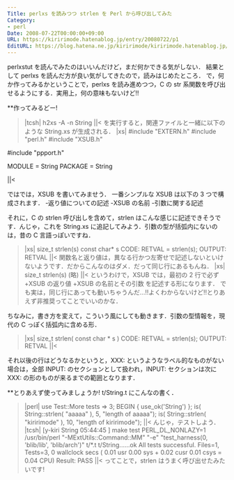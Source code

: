 ```yaml
---
Title: perlxs を読みつつ strlen を Perl から呼び出してみた
Category:
- perl
Date: 2008-07-22T00:00:00+09:00
URL: https://kiririmode.hatenablog.jp/entry/20080722/p1
EditURL: https://blog.hatena.ne.jp/kiririmode/kiririmode.hatenablog.jp/atom/entry/8454420450078214579
---
```



perlxstut を読んでみたのはいいんだけど，まだ何かできる気がしない．
結果として perlxs を読んだ方が良い気がしてきたので，読みはじめたところ．
で，何か作ってみるかということで，perlxs を読み進めつつ，C の str 系関数を呼び出せるようにする．実用上，何の意味もないけど!!

**作ってみるどー!

>|tcsh|
h2xs -A -n String
||<
を実行すると，関連ファイルと一緒に以下のような String.xs が生成される．
>|xs|
#include "EXTERN.h"
#include "perl.h"
#include "XSUB.h"

#include "ppport.h"


MODULE = String         PACKAGE = String

||<

ではでは，XSUB を書いてみませう．
一番シンプルな XSUB は以下の 3 つで構成されます．
-返り値についての記述
-XSUB の名前
-引数に関する記述

それに，C の strlen 呼び出しを含めて，strlen はこんな感じに記述できそうです．んじゃ，これを String.xs に追記してみよう．引数の型が括弧内にないのは，昔の C 言語っぽいですね．
>|xs|
size_t
strlen(s)
        const char* s
    CODE:
        RETVAL = strlen(s);
    OUTPUT:
        RETVAL
||<
関数名と返り値は，異なる行かつ左寄せで記述しないといけないようです．だからこんなのはダメ．だって同じ行にあるもんね．
>|xs|
size_t strlen(s)
(略)
||<
というわけで，XSUB では，最初の 2 行で必ず
+XSUB の返り値
+XSUB の名前とその引数
を記述する形になります．
でも実は，同じ行にあっても動いちゃうんだ…!!よくわからないけど!!とりあえず非推奨ってことでいいのかな．

ちなみに，書き方を変えて，こういう風にしても動きます．引数の型情報を，現代の C っぽく括弧内に含める形．
>|xs|
size_t
strlen( const char * s )
    CODE:
        RETVAL = strlen(s);
    OUTPUT:
        RETVAL
||<


それ以後の行はどうなるかというと，XXX: というようなラベル的なものがない場合は，全部 INPUT: のセクションとして扱われ，INPUT: セクションは次に XXX: の形のものが来るまでの範囲となります．

**とりあえず使ってみましょうか!
t/String.t にこんなの書く．
>|perl|
use Test::More tests => 3;
BEGIN { use_ok('String') };
is( String::strlen( "aaaaa" ), 5, "length of aaaaa");
is( String::strlen( "kiririmode" ), 10, "length of kiririmode");
||<
んじゃ，テストしよう．
>|tcsh|
[y-kiri String 05:44:45 ] make test
PERL_DL_NONLAZY=1 /usr/bin/perl "-MExtUtils::Command::MM" "-e" "test_harness(0, 'blib/lib', 'blib/arch')" t/*.t
t/String......ok
All tests successful.
Files=1, Tests=3,  0 wallclock secs ( 0.01 usr  0.00 sys +  0.02 cusr  0.01 csys =  0.04 CPU)
Result: PASS
||<
ってことで，strlen はうまく呼び出せたみたいです!
